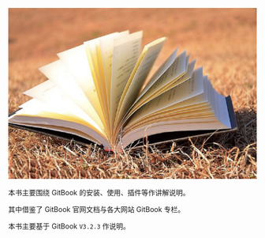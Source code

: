 ![](./_images/cover.png)

本书主要围绕 GitBook 的安装、使用、插件等作讲解说明。

其中借鉴了 GitBook 官网文档与各大网站 GitBook 专栏。

本书主要基于 GitBook `V3.2.3` 作说明。
